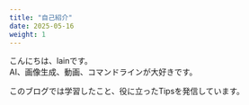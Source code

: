 ```yaml
---
title: "自己紹介"
date: 2025-05-16
weight: 1 
---
```


こんにちは、lainです。  
AI、画像生成、動画、コマンドラインが大好きです。

このブログでは学習したこと、役に立ったTipsを発信しています。